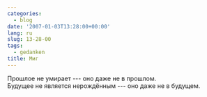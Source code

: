 ```yaml
---
categories:
  - blog
date: '2007-01-03T13:28:00+00:00'
lang: ru
slug: 13-28-00
tags:
  - gedanken
title: Миг
---
```




Прошлое не умирает --- оно даже не в прошлом.  
Будущее не является нерождённым --- оно даже не в будущем.